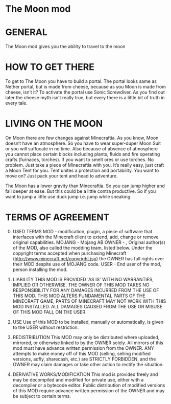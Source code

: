 The Moon mod
=======

GENERAL
==========
The Moon mod gives you the ability to travel to the moon

HOW TO GET THERE
=================
To get to The Moon you have to build a portal. The portal looks same as Nether portal, but is made from cheese, because as you Moon is made from cheese, isn’t it? To activate the portal use Sonic Screwdiver. As you find out later the cheese myth isn’t really true, but every there is a little bit of truth in every tale.

LIVING ON THE MOON
==================
On Moon there are few changes against Minecraftia. As you know, Moon doesn’t have an atmosphere. So you have to wear super-duper Moon Suit or you will suffocate in no time. Also because of absence of atmosphere you cannot place certain blocks including plants, fluids and fire operating crafts (furnaces, torches). If you want to smelt ores or use torches. No problem. Just take a piece of Minecraftia with you. It’s really easy, just craft a Moon Tent for you. Tent unites a protection and portability. You want to move on? Just pack your tent and head to adventure.

The Moon has a lower gravity than Minecraftia. So you can jump higher and fall deeper at ease. But this could be a little contra productive. So if you want to jump a little use duck jump i.e.  jump while sneaking.

TERMS OF AGREEMENT
==================
0. USED TERMS
MOD - modification, plugin, a piece of software that interfaces with the Minecraft client to extend, add, change or remove original capabilities.
MOJANG - Mojang AB
OWNER - , Original author(s) of the MOD, also called the modding team, listed below. Under the copyright terms accepted when purchasing Minecraft (http://www.minecraft.net/copyright.jsp) the OWNER has full rights over their MOD despite use of MOJANG code.
USER - End user of the mod, person installing the mod.

1. LIABILITY
THIS MOD IS PROVIDED 'AS IS' WITH NO WARRANTIES, IMPLIED OR OTHERWISE. THE OWNER OF THIS MOD TAKES NO RESPONSIBILITY FOR ANY DAMAGES INCURRED FROM THE USE OF THIS MOD. THIS MOD ALTERS FUNDAMENTAL PARTS OF THE MINECRAFT GAME, PARTS OF MINECRAFT MAY NOT WORK WITH THIS MOD INSTALLED. ALL DAMAGES CAUSED FROM THE USE OR MISUSE OF THIS MOD FALL ON THE USER.

2. USE
Use of this MOD to be installed, manually or automatically, is given to the USER without restriction.

3. REDISTRIBUTION
This MOD may only be distributed where uploaded, mirrored, or otherwise linked to by the OWNER solely. All mirrors of this mod must have advance written permission from the OWNER. ANY attempts to make money off of this MOD (selling, selling modified versions, adfly, sharecash, etc.) are STRICTLY FORBIDDEN, and the OWNER may claim damages or take other action to rectify the situation.

4. DERIVATIVE WORKS/MODIFICATION
This mod is provided freely and may be decompiled and modified for private use, either with a decompiler or a bytecode editor. Public distribution of modified versions of this MOD require advance written permission of the OWNER and may be subject to certain terms.
